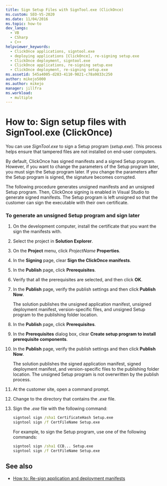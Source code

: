 ```yaml
---
title: Sign Setup Files with SignTool.exe (ClickOnce)
ms.custom: SEO-VS-2020
ms.date: 11/04/2016
ms.topic: how-to
dev_langs: 
  - VB
  - CSharp
  - C++
helpviewer_keywords: 
  - ClickOnce applications, signtool.exe
  - deploying applications [ClickOnce], re-signing setup.exe
  - ClickOnce deployment, signtool.exe
  - ClickOnce applications, re-signing setup.exe
  - ClickOnce deployment, re-signing setup.exe
ms.assetid: 545a4005-d283-4110-9821-c78a9833c250
author: mikejo5000
ms.author: mikejo
manager: jillfra
ms.workload: 
  - multiple
---
```

# How to: Sign setup files with SignTool.exe (ClickOnce)
You can use *SignTool.exe* to sign a Setup program (*setup.exe*). This process helps ensure that tampered files are not installed on end-user computers.

 By default, ClickOnce has signed manifests and a signed Setup program. However, if you want to change the parameters of the Setup program later, you must sign the Setup program later. If you change the parameters after the Setup program is signed, the signature becomes corrupted.

 The following procedure generates unsigned manifests and an unsigned Setup program. Then, ClickOnce signing is enabled in Visual Studio to generate signed manifests. The Setup program is left unsigned so that the customer can sign the executable with their own certificate.

### To generate an unsigned Setup program and sign later

1. On the development computer, install the certificate that you want the sign the manifests with.

2. Select the project in **Solution Explorer**.

3. On the **Project** menu, click *ProjectName* **Properties**.

4. In the **Signing** page, clear **Sign the ClickOnce manifests**.

5. In the **Publish** page, click **Prerequisites**.

6. Verify that all the prerequisites are selected, and then click **OK**.

7. In the **Publish** page, verify the publish settings and then click **Publish Now**.

     The solution publishes the unsigned application manifest, unsigned deployment manifest, version-specific files, and unsigned Setup program to the publishing folder location.

8. In the **Publish** page, click **Prerequisites**.

9. In the **Prerequisites** dialog box, clear **Create setup program to install prerequisite components**.

10. In the **Publish** page, verify the publish settings and then click **Publish Now**.

     The solution publishes the signed application manifest, signed deployment manifest, and version-specific files to the publishing folder location. The unsigned Setup program is not overwritten by the publish process.

11. At the customer site, open a command prompt.

12. Change to the directory that contains the *.exe* file.

13. Sign the *.exe* file with the following command:

    ```cmd
    signtool sign /sha1 CertificateHash Setup.exe
    signtool sign /f CertFileName Setup.exe
    ```

     For example, to sign the Setup program, use one of the following commands:

    ```cmd
    signtool sign /sha1 CCB... Setup.exe
    signtool sign /f CertFileName Setup.exe
    ```

## See also
- [How to: Re-sign application and deployment manifests](../deployment/how-to-re-sign-application-and-deployment-manifests.md)
